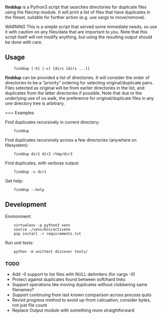 **finddup** is a Python3 script that searches directories for duplicate files
using the filecmp module. It will print a list of files that have duplicates in
the fileset, suitable for further action (e.g. use xargs to move/remove).

*WARNING* This is a simple script that served some immediate needs, so use it
with caution on any files/data that are important to you. Note that this script
itself will not modify anything, but using the resulting output should be done
with care.

Usage
-----

        finddup [-h] [-v] [dirs [dirs ...]]

**finddup** can be provided a list of directories. It will consider the order
of directories to be a "priority" ordering for selecting original/duplicate
pairs.  Files selected as original will be from earlier directories in the
list, and duplicates from the latter directories if possible. Note that due to
the underlying use of os.walk, the preference for original/duplicate files in
any one directory tree is arbitrary.

=== Examples

Find duplicates recursively in current directory:

        finddup

Find duplicates recursively across a few directories (anywhere on filesystem):

        finddup dir1 dir2 /tmp/dir3

Find duplicates, with verbose output:

        finddup -v dir1

Get help:

        finddup --help

Development
-----------

Environment:

        virtualenv -p python3 venv
        source ./venv/bin/activate
        pip install -r requirements.txt

Run unit tests:

        python -m unittest discover tests/

### TODO

* Add -0 support to list files with NULL delimiters (for xargs -0)
* Protect against duplicates found between soft/hard links
* Support operations like moving duplicates without clobbering same filenames?
* Support continuing from last known comparison across process quits
* Revisit progress method to avoid up-front calcuation; consider bytes, not just file count
* Replace Output module with something more straightforward
